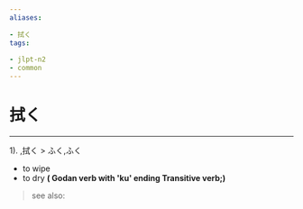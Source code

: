 ```yaml
---
aliases:
    
- 拭く
tags:
    
- jlpt-n2
- common
---
```


# 拭く
---
1).
,拭く > ふく,ふく

- to wipe
- to dry
**( Godan verb with 'ku' ending Transitive verb;)**
> see also: 
            